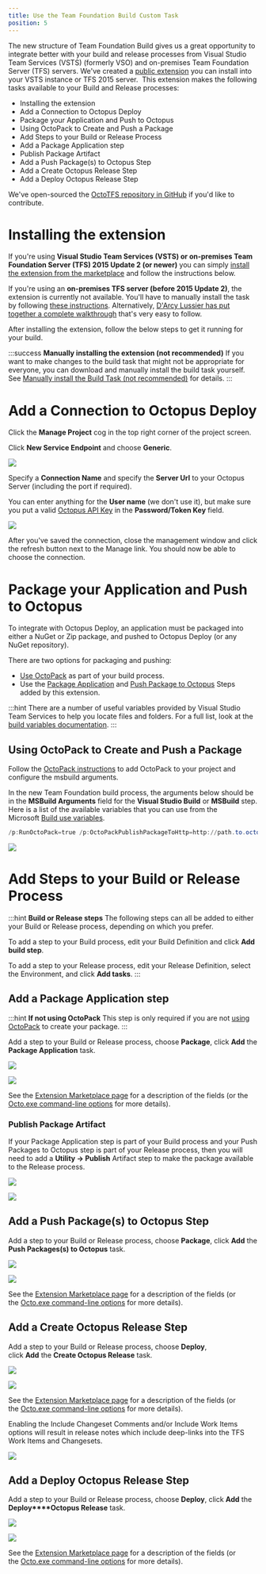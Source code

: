 ```yaml
---
title: Use the Team Foundation Build Custom Task
position: 5
---
```



The new structure of Team Foundation Build gives us a great opportunity to integrate better with your build and release processes from Visual Studio Team Services (VSTS) (formerly VSO) and on-premises Team Foundation Server (TFS) servers. We've created a [public extension](https://marketplace.visualstudio.com/items/octopusdeploy.octopus-deploy-build-release-tasks) you can install into your VSTS instance or TFS 2015 server.  This extension makes the following tasks available to your Build and Release processes:


- Installing the extension
- Add a Connection to Octopus Deploy
- Package your Application and Push to Octopus
 - Using OctoPack to Create and Push a Package
- Add Steps to your Build or Release Process
 - Add a Package Application step
  - Publish Package Artifact
 - Add a Push Package(s) to Octopus Step
 - Add a Create Octopus Release Step
 - Add a Deploy Octopus Release Step


We've open-sourced the [OctoTFS repository in GitHub](https://github.com/OctopusDeploy/OctoTFS) if you'd like to contribute.

# Installing the extension


If you're using **Visual Studio Team Services (VSTS) or on-premises Team Foundation Server (TFS) 2015 Update 2 (or newer)** you can simply [install the extension from the marketplace](https://marketplace.visualstudio.com/items/octopusdeploy.octopus-deploy-build-release-tasks) and follow the instructions below.


If you're using an **on-premises TFS server (before 2015 Update 2)**, the extension is currently not available. You'll have to manually install the task by following [these instructions](/docs/guides/use-the-team-foundation-build-custom-task/manually-install-the-build-task-(not-recommended).md). Alternatively, [D'Arcy Lussier has put together a complete walkthrough](http://geekswithblogs.net/dlussier/archive/2016/01/04/170820.aspx) that's very easy to follow.


After installing the extension, follow the below steps to get it running for your build.

:::success
**Manually installing the extension (not recommended)**
If you want to make changes to the build task that might not be appropriate for everyone, you can download and manually install the build task yourself. See [Manually install the Build Task (not recommended)](/docs/guides/use-the-team-foundation-build-custom-task/manually-install-the-build-task-(not-recommended).md) for details.
:::

# Add a Connection to Octopus Deploy


Click the **Manage Project** cog in the top right corner of the project screen.


Click **New Service Endpoint** and choose **Generic**.


![](/docs/images/3048587/3278381.png)


Specify a **Connection Name** and specify the **Server Url** to your Octopus Server (including the port if required).


You can enter anything for the **User name** (we don't use it), but make sure you put a valid [Octopus API Key](/docs/how-to/how-to-create-an-api-key.md) in the **Password/Token Key** field.


![](/docs/images/3048587/3278382.png)


After you've saved the connection, close the management window and click the refresh button next to the Manage link. You should now be able to choose the connection.

# Package your Application and Push to Octopus


To integrate with Octopus Deploy, an application must be packaged into either a NuGet or Zip package, and pushed to Octopus Deploy (or any NuGet repository).


There are two options for packaging and pushing:

- [Use OctoPack](/docs/guides/use-the-team-foundation-build-custom-task/index.md) as part of your build process.
- Use the [Package Application](/docs/guides/use-the-team-foundation-build-custom-task/index.md) and [Push Package to Octopus](/docs/guides/use-the-team-foundation-build-custom-task/index.md) Steps added by this extension.


:::hint
There are a number of useful variables provided by Visual Studio Team Services to help you locate files and folders. For a full list, look at the [build variables documentation](https://www.visualstudio.com/docs/build/define/variables).
:::




## Using OctoPack to Create and Push a Package


Follow the [OctoPack instructions](/docs/packaging-applications/nuget-packages/using-octopack/index.md) to add OctoPack to your project and configure the msbuild arguments.


In the new Team Foundation build process, the arguments below should be in the **MSBuild Arguments** field for the **Visual Studio Build** or **MSBuild** step. Here is a list of the available variables that you can use from the Microsoft [Build use variables](https://msdn.microsoft.com/Library/vs/alm/Build/scripts/variables).

```powershell
/p:RunOctoPack=true /p:OctoPackPublishPackageToHttp=http://path.to.octopus/nuget/packages /p:OctoPackPublishApiKey=API-ABCDEFGHIJLKMNOP
```


![](/docs/images/3048587/3278377.png)




# Add Steps to your Build or Release Process




:::hint
**Build or Release steps**
The following steps can all be added to either your Build or Release process, depending on which you prefer.


To add a step to your Build process, edit your Build Definition and click **Add build step**.


To add a step to your Release process, edit your Release Definition, select the Environment, and click **Add tasks**.
:::

## Add a Package Application step




:::hint
**If not using OctoPack**
This step is only required if you are not [using OctoPack](/docs/guides/use-the-team-foundation-build-custom-task/index.md) to create your package.
:::





Add a step to your Build or Release process, choose **Package**, click **Add** the **Package Application** task.


![](/docs/images/3048587/5865473.png)


![](/docs/images/3048587/5865474.png)


See the [Extension Marketplace page](https://marketplace.visualstudio.com/items?itemName=octopusdeploy.octopus-deploy-build-release-tasks) for a description of the fields (or the [Octo.exe command-line options](/docs/packaging-applications/nuget-packages/using-octo.exe.md) for more details).

### Publish Package Artifact


If your Package Application step is part of your Build process and your Push Packages to Octopus step is part of your Release process, then you will need to add a **Utility -> Publish** Artifact step to make the package available to the Release process.


![](/docs/images/3048587/5865475.png)


![](/docs/images/3048587/5865476.png)

## Add a Push Package(s) to Octopus Step


Add a step to your Build or Release process, choose **Package**, click **Add** the **Push Packages(s) to Octopus** task.


![](/docs/images/3048587/5865477.png)


![](/docs/images/3048587/5865724.png)


See the [Extension Marketplace page](https://marketplace.visualstudio.com/items?itemName=octopusdeploy.octopus-deploy-build-release-tasks) for a description of the fields (or the [Octo.exe command-line options](/docs/api-and-integration/octo.exe-command-line/pushing-packages.md) for more details).

## Add a Create Octopus Release Step


Add a step to your Build or Release process, choose **Deploy**, click **Add** the **Create Octopus Release** task.


![](/docs/images/3048587/5865479.png)


![](/docs/images/3048587/5865480.png)


See the [Extension Marketplace page](https://marketplace.visualstudio.com/items?itemName=octopusdeploy.octopus-deploy-build-release-tasks) for a description of the fields (or the [Octo.exe command-line options](/docs/api-and-integration/octo.exe-command-line/creating-releases.md) for more details).


Enabling the Include Changeset Comments and/or Include Work Items options will result in release notes which include deep-links into the TFS Work Items and Changesets.


![](/docs/images/3048587/3278502.png)

## Add a Deploy Octopus Release Step


Add a step to your Build or Release process, choose **Deploy**, click **Add** the **Deploy****Octopus Release** task.


![](/docs/images/3048587/5865481.png)


![](/docs/images/3048587/5865482.png)


See the [Extension Marketplace page](https://marketplace.visualstudio.com/items?itemName=octopusdeploy.octopus-deploy-build-release-tasks) for a description of the fields (or the [Octo.exe command-line options](/docs/api-and-integration/octo.exe-command-line/deploying-releases.md) for more details).
